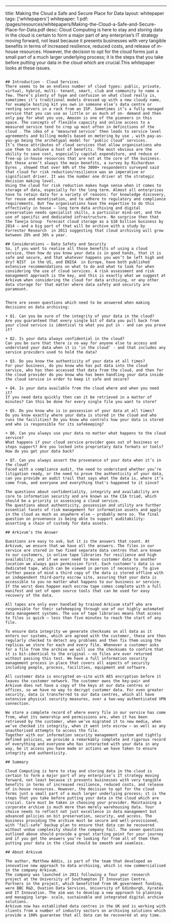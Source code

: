 ---title: Making the Cloud a Safe and Secure Place for Datalayout: whitepapertags: ['whitepapers']whitepaper: 1pdf: /pages/resources/whitepapers/Making-the-Cloud-a-Safe-and-Secure-Place-for-Data.pdfdesc: Cloud Computing is here to stay and storing data in the cloud is certain to form a major part of any enterprise’s IT strategy moving forward, not least because it presents businesses with very tangible benefits in terms of increased resilience, reduced costs, and release of in-house resources. However, the decision to opt for the cloud forms just a small part of a much larger underlying process; it is the steps that you take before putting your data in the cloud which are crucial.This whitepaper looks at these issues.```## Introduction - Cloud ServicesThere seems to be an endless number of cloud types: public, private, virtual, hybrid, multi- tenant, smart, club and community to name a few. There’s plenty of hype and confusion on what cloud really is, sometimes it’s traditional models dressed up with a new cloudy name, for example hosting kit you own in someone else’s data centre or renting servers in a rack from an ISP. Sometimes it’s a fully managed service that you can use as little or as much of on- demand and then only pay for what you use, Amazon is one of the pioneers in this space. The concepts of flexible capacity and online access to a measured service tend to crop up most often in definitions of the cloud . The idea of a ‘measured service’ then leads to service level agreements and billing models based on metering by use , with pay-as-you-go being the archetypal model for ‘public cloud’ services.It’s these attributes of cloud services that allow organisations who use them to achieve a host of benefits. The most obvious are the ability to save cost, especially capital expenditure, and reduce or free-up in-house resources that are not at the core of the business. But these aren’t always the main benefits, a survey by Richardson Eyres , showed that over 60% of the 3000+ respondents surveyed said that cloud for risk reduction/resilience was an imperative or significant driver. It was the number one driver at the strategic decision making level.Using the cloud for risk reduction makes huge sense when it comes to storage of data, especially for the long term. Almost all enterprises have to retain data for a variety of reasons: for knowledge discovery, for reuse and monetisation, and to adhere to regulatory and compliance requirements. But few organisations have the expertise to do this effectively in house – long term data archiving and digital preservation needs specialist skills, a particular mind-set, and the use of specific and dedicated infrastructure. No surprise then that the Taneja Group  forecast cloud storage as a $10 billion business by 2014 – and a big part of that will be archive with a study by Forrester Research  in 2011 suggesting that cloud archiving will grow between 28% and 36% a year.## Considerations – Data Safety and SecuritySo, if you want to realise all those benefits of using a cloud service, then how do you know your data is in good hands, that it is safe and secure, and that whatever happens you won’t be left high and dry? NIST  in the US, and ENISA  in Europe, have both published extensive recommendations on what to do and what to look for when considering the use of cloud services. A risk assessment and risk management approach is the key, and this is exactly what we suggest at Arkivum when considering the cloud for data archiving, or any other data storage for that matter where data safety and security are paramount. There are seven questions which need to be answered when making decisions on data archiving:+ Q1. Can you be sure of the integrity of your data in the cloud?Are you guaranteed that every single bit of data you pull back from your cloud service is identical to what you put in - and can you prove it?+ Q2. Is your data always confidential in the cloud?Can you be sure that there is no way for anyone else to access and understand your data when it is ‘in the cloud’ - and that includes any service providers used to hold the data?+ Q3. Do you know the authenticity of your data at all times?For your business, do you know who has put data into the cloud service, who has then accessed that data from the cloud, and then for the cloud provider do you know who has been handling your data inside the cloud service in order to keep it safe and secure?+ Q4. Is your data available from the cloud where and when you need it?If you need data quickly then can it be retrieved in a matter of minutes? Can this be done for every single file you want to store?+ Q5. Do you know who is in possession of your data at all times?Do you know exactly where your data is stored in the cloud and who runs the facilities? Do you know who controls how your data is stored and who is responsible for its safekeeping?+ Q6. Can you always use your data no matter what happens to the cloud service?What happens if your cloud service provider goes out of business or stops support? Are you locked into proprietary data formats or tools? How do you get your data back?+ Q7. Can you always assert the provenance of your data when it’s in the cloud?Faced with a compliance audit, the need to understand whether you’re litigation ready, or the need to prove the authenticity of your data, can you provide an audit trail that says what the data is, where it’s come from, and everyone and everything that's happened to it since?The questions about confidentiality, integrity and availability are core to information security and are known as the CIA triad, which should be a priority in assessing a cloud service.The questions about authenticity, possession and utility are further essential facets of risk management for information assets and apply in the cloud as much as anywhere else – probably more so. The final question on provenance is being able to support auditability: asserting a chain of custody for data assets.## Arkivum’s the AnswerQuestions are easy to ask, but it is the answers that count. At Arkivum, we ensure that we have all the answers. The files in our service are stored in two fixed separate data centres that are known to our customers, in online tape libraries for resilience and high availability, and if we ever need to move customer data to another location we always gain permission first. Each customer’s data is on dedicated tape, which can be viewed in person if necessary. To give further peace of mind a third copy of the data is stored offline with an independent third-party escrow site, assuring that your data is accessible to you no matter what happens to our business or service. If the worst does happen each escrow tape comes complete with a full manifest and set of open source tools that can be used for easy recovery of the data.All tapes are only ever handled by trained Arkivum staff who are responsible for their safekeeping through use of our highly automated data management systems. The use of tape libraries means that access to files is quick – less than five minutes to reach the start of any file.To ensure data integrity we generate checksums on all data as it enters our systems, which are agreed with the customer, these are then regularly checked to detect any problems and then fix them using the replicas we store for each and every file. Whenever a customer asks for a file from the archive we will use the checksums to confirm that it is bit-identical to the original – no files are ever returned without passing this test. We have a full information security management process in place that covers all aspects of security including people, process, facilities, equipment and software.All customer data is encrypted on-site with AES encryption before it leaves the customer network. The customer owns the key-pair and Arkivum does not have a copy of the keys at our data centres or offices, so we have no way to decrypt customer data. For even greater security, data is transferred to our data centres, which all have extensive physical security measures, over a two-way authenticated VPN connection.We store a complete record of where every file in our service has come from, what its ownership and permissions are, when it has been retrieved by the customer, when we’ve migrated it to new media, when we’ve checked its integrity, when it went into escrow – as well as any unauthorised attempts to access the file.Together with our information security management system and tightly defined policies, we provide a remarkably complete and rigorous record of everything and everyone who has interacted with your data in any way, be it access you have made or actions we have taken to ensure integrity and authenticity.## SummaryCloud Computing is here to stay and storing data in the cloud is certain to form a major part of any enterprise’s IT strategy moving forward, not least because it presents businesses with very tangible benefits in terms of increased resilience, reduced costs, and release of in-house resources. However, the decision to opt for the cloud forms just a small part of a much larger underlying process; it is the steps that you take before putting your data in the cloud which are crucial. Care must be taken in choosing your provider. Maintaining a corporate archive is much more than merely warehousing data. Your choice needs to reflect not just excellence in data management but advanced policies on bit preservation, security, and access. The business providing the archive must be secure and well-provisioned, with ‘fail-safe’ backup plan to ensure that data can be recovered without undue complexity should the company fail. The seven questions outlined above should provide a great starting point for your journey and if you get the answers you’re looking for from all of them then putting your data in the cloud should be smooth and seamless.## About ArkivumThe author, Matthew Addis, is part of the team that developed an innovative new approach to data archiving, which is now commercialised in the company Arkivum.The company was launched in 2011 following a four year research project at the University of Southampton IT Innovation Centre. Partners in the project, which benefitted from UK government funding, were BBC R&D, Ovation Data Services, University of Edinburgh, Xyratex and IT Innovation. The aim was to develop a new approach to planning and managing large- scale, sustainable and integrated digital archive solutions.Arkivum now has established data centres in the UK and is working with clients from a number of industry sectors on archiving solutions which provide a 100% guarantee that all data can be recovered at any time.